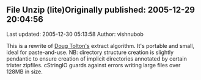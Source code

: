 ## File Unzip (lite)Originally published: 2005-12-29 20:04:56 
Last updated: 2005-12-30 05:13:58 
Author: vishnubob  
 
This is a rewrite of <a href="http://aspn.activestate.com/ASPN/Cookbook/Python/Recipe/252508">Doug Tolton's</a> extract algorithm.  It's portable and small, ideal for paste-and-use.     NB: directory structure creation is slightly pendantic to ensure creation of implicit directories annotated by certain trixter zipfiles.  cStringIO guards against errors writing large files over 128MB in size.